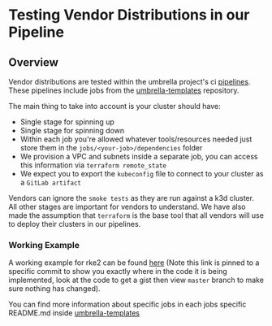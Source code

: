 # Testing Vendor Distributions in our Pipeline

## Overview

Vendor distributions are tested within the umbrella project's ci [pipelines][0]. These pipelines include jobs from the [umbrella-templates][1] repository.

The main thing to take into account is your cluster should have:

* Single stage for spinning up
* Single stage for spinning down
* Within each job you're allowed whatever tools/resources needed just store them in the `jobs/<your-job>/dependencies` folder
* We provision a VPC and subnets inside a separate job, you can access this information via `terraform remote_state`
* We expect you to export the `kubeconfig` file to connect to your cluster as a `GitLab artifact`

Vendors can ignore the `smoke tests` as they are run against a k3d cluster. All other stages are important for vendors to understand. We have also made the assumption that `terraform` is the base tool that all vendors will use to deploy their clusters in our pipelines.

### Working Example

A working example for rke2 can be found [here][2] (Note this link is pinned to a specific commit to show you exactly where in the code it is being implemented, look at the code to get a gist then view `master` branch to make sure nothing has changed).

You can find more information about specific jobs in each jobs specific README.md inside [umbrella-templates][1]

[0]: https://repo1.dso.mil/platform-one/big-bang/bigbang/-/pipelines
[1]: https://repo1.dso.mil/platform-one/big-bang/pipeline-templates/umbrella-templates
[2]: https://repo1.dso.mil/platform-one/big-bang/bigbang/-/blob/a1b7926ce05127a57661fe5ff72c6d7a23db0470/.gitlab-ci.yml#L148

